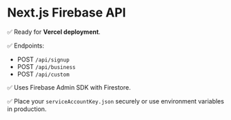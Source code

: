 # Next.js Firebase API

✅ Ready for **Vercel deployment**.

✅ Endpoints:
- POST `/api/signup`
- POST `/api/business`
- POST `/api/custom`

✅ Uses Firebase Admin SDK with Firestore.

✅ Place your `serviceAccountKey.json` securely or use environment variables in production.
